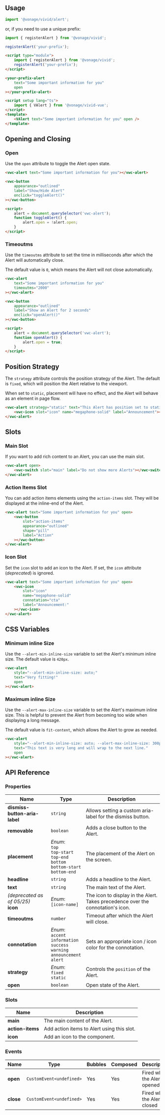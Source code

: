 ## Usage

<vwc-tabs gutters="none">
<vwc-tab label="Web component"></vwc-tab>
<vwc-tab-panel>

```js
import '@vonage/vivid/alert';
```

or, if you need to use a unique prefix:

```js
import { registerAlert } from '@vonage/vivid';

registerAlert('your-prefix');
```

```html preview 100px
<script type="module">
	import { registerAlert } from '@vonage/vivid';
	registerAlert('your-prefix');
</script>

<your-prefix-alert
	text="Some important information for you"
	open
></your-prefix-alert>
```

</vwc-tab-panel>
<vwc-tab label="Vue"></vwc-tab>
<vwc-tab-panel>

```html
<script setup lang="ts">
	import { VAlert } from '@vonage/vivid-vue';
</script>
<template>
	<VAlert text="Some important information for you" open />
</template>
```

</vwc-tab-panel>
</vwc-tabs>

## Opening and Closing

### Open

Use the `open` attribute to toggle the Alert open state.

```html preview
<vwc-alert text="Some important information for you"></vwc-alert>

<vwc-button
	appearance="outlined"
	label="Show/Hide Alert"
	onclick="toggleAlert()"
></vwc-button>

<script>
	alert = document.querySelector('vwc-alert');
	function toggleAlert() {
		alert.open = !alert.open;
	}
</script>
```

### Timeoutms

Use the `timeoutms` attribute to set the time in milliseconds after which the Alert will automatically close.

The default value is `0`, which means the Alert will not close automatically.

```html preview
<vwc-alert
	text="Some important information for you"
	timeoutms="2000"
></vwc-alert>

<vwc-button
	appearance="outlined"
	label="Show an Alert for 2 seconds"
	onclick="openAlert()"
></vwc-button>

<script>
	alert = document.querySelector('vwc-alert');
	function openAlert() {
		alert.open = true;
	}
</script>
```

## Position Strategy

The `strategy` attribute controls the position strategy of the Alert. The default is `fixed`, which will position the Alert relative to the viewport.

When set to `static`, placement will have no effect, and the Alert will behave as an element in page flow.

```html preview
<vwc-alert strategy="static" text="This Alert has position set to static" open>
	<vwc-icon slot="icon" name="megaphone-solid" label="Announcement"></vwc-icon>
</vwc-alert>
```

## Slots

### Main Slot

If you want to add rich content to an Alert, you can use the main slot.

```html preview 100px
<vwc-alert open>
	<vwc-switch slot="main" label="Do not show more Alerts"></vwc-switch>
</vwc-alert>
```

### Action Items Slot

You can add action items elements using the `action-items` slot. They will be displayed at the inline-end of the Alert.

```html preview 100px
<vwc-alert text="Some important information for you" open>
	<vwc-button
		slot="action-items"
		appearance="outlined"
		shape="pill"
		label="Action"
	></vwc-button>
</vwc-alert>
```

### Icon Slot

Set the `icon` slot to add an icon to the Alert. If set, the `icon` attribute (_deprecated_) is ignored.

```html preview 100px
<vwc-alert text="Some important information for you" open>
	<vwc-icon
		slot="icon"
		name="megaphone-solid"
		connotation="cta"
		label="Announcement:"
	></vwc-icon>
</vwc-alert>
```

## CSS Variables

### Minimum inline Size

Use the `--alert-min-inline-size` variable to set the Alert's minimum inline size. The default value is `420px`.

```html preview 100px
<vwc-alert
	style="--alert-min-inline-size: auto;"
	text="Very fitting!"
	open
></vwc-alert>
```

### Maximum inline Size

Use the `--alert-max-inline-size` variable to set the Alert's maximum inline size.
This is helpful to prevent the Alert from becoming too wide when displaying a long message.

The default value is `fit-content`, which allows the Alert to grow as needed.

```html preview 100px
<vwc-alert
	style="--alert-min-inline-size: auto; --alert-max-inline-size: 300px;"
	text="This text is very long and will wrap to the next line."
	open
></vwc-alert>
```

## API Reference

### Properties

| Name                                   | Type                                                                                              | Description                                                                     |
| -------------------------------------- | ------------------------------------------------------------------------------------------------- | ------------------------------------------------------------------------------- |
| **dismiss-button-aria-label**          | `string`                                                                                          | Allows setting a custom aria-label for the dismiss button.                      |
| **removable**                          | `boolean`                                                                                         | Adds a close button to the Alert.                                               |
| **placement**                          | _Enum_:<br/>`top`<br/>`top-start`<br/>`top-end`<br/>`bottom`<br/>`bottom-start`<br/>`bottom-end`  | The placement of the Alert on the screen.                                       |
| **headline**                           | `string`                                                                                          | Adds a headline to the Alert.                                                   |
| **text**                               | `string`                                                                                          | The main text of the Alert.                                                     |
| _(deprecated as of 05/25)_<br>**icon** | _Enum_:<br/>`[icon-name]`                                                                         | The icon to display in the Alert. Takes precedence over the connotation's icon. |
| **timeoutms**                          | `number`                                                                                          | Timeout after which the Alert will close.                                       |
| **connotation**                        | _Enum_:<br/>`accent`<br/>`information`<br/>`success`<br/>`warning`<br/>`announcement`<br/>`alert` | Sets an appropriate icon / icon color for the connotation.                      |
| **strategy**                           | _Enum_:<br/>`fixed`<br/>`static`                                                                  | Controls the `position` of the Alert.                                           |
| **open**                               | `boolean`                                                                                         | Open state of the Alert.                                                        |

### Slots

| Name             | Description                                |
| ---------------- | ------------------------------------------ |
| **main**         | The main content of the Alert.             |
| **action-items** | Add action items to Alert using this slot. |
| **icon**         | Add an icon to the component.              |

### Events

| Name      | Type                     | Bubbles | Composed | Description                    |
| --------- | ------------------------ | ------- | -------- | ------------------------------ |
| **open**  | `CustomEvent<undefined>` | Yes     | Yes      | Fired when the Alert is opened |
| **close** | `CustomEvent<undefined>` | Yes     | Yes      | Fired when the Alert is closed |

